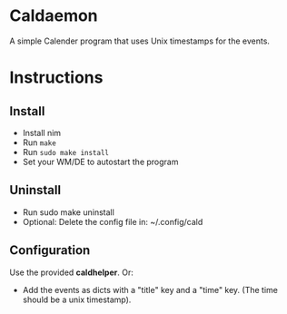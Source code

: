 # Caldaemon
A simple Calender program that uses Unix timestamps for the events.

# Instructions

## Install
* Install nim
* Run `make`
* Run `sudo make install`
* Set your WM/DE to autostart the program

## Uninstall
* Run sudo make uninstall
* Optional: Delete the config file in: ~/.config/cald

## Configuration
Use the provided **caldhelper**. Or:
* Add the events as dicts with a "title" key and a "time" key. (The time should be a unix timestamp).
